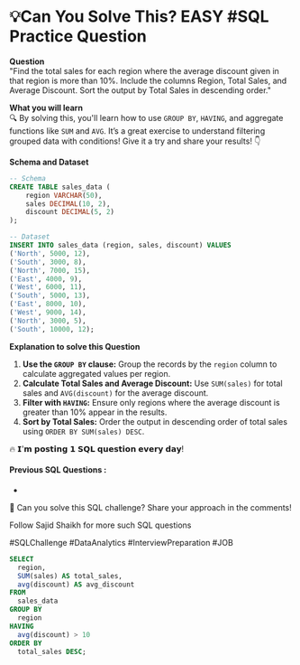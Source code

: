 # 💡Can You Solve This? EASY #SQL Practice Question

**Question**  
"Find the total sales for each region where the average discount given in that region is more than 10%. Include the columns Region, Total Sales, and Average Discount. Sort the output by Total Sales in descending order."

**What you will learn**  
🔍 By solving this, you'll learn how to use `GROUP BY`, `HAVING`, and aggregate functions like `SUM` and `AVG`. It’s a great exercise to understand filtering grouped data with conditions! Give it a try and share your results! 👇  

**Schema and Dataset**  
```sql
-- Schema
CREATE TABLE sales_data (
    region VARCHAR(50),
    sales DECIMAL(10, 2),
    discount DECIMAL(5, 2)
);

-- Dataset
INSERT INTO sales_data (region, sales, discount) VALUES
('North', 5000, 12),
('South', 3000, 8),
('North', 7000, 15),
('East', 4000, 9),
('West', 6000, 11),
('South', 5000, 13),
('East', 8000, 10),
('West', 9000, 14),
('North', 3000, 5),
('South', 10000, 12);
```

**Explanation to solve this Question**  
1. **Use the `GROUP BY` clause:** Group the records by the `region` column to calculate aggregated values per region.  
2. **Calculate Total Sales and Average Discount:** Use `SUM(sales)` for total sales and `AVG(discount)` for the average discount.  
3. **Filter with `HAVING`:** Ensure only regions where the average discount is greater than 10% appear in the results.  
4. **Sort by Total Sales:** Order the output in descending order of total sales using `ORDER BY SUM(sales) DESC`.  

🔥 𝗜'𝗺 𝗽𝗼𝘀𝘁𝗶𝗻𝗴 𝟭 𝗦𝗤𝗟 𝗾𝘂𝗲𝘀𝘁𝗶𝗼𝗻 𝗲𝘃𝗲𝗿𝘆 𝗱𝗮𝘆!  
#### Previous SQL Questions :
- 


🚀 Can you solve this SQL challenge? Share your approach in the comments! 

Follow Sajid Shaikh for more such SQL questions

#SQLChallenge #DataAnalytics #InterviewPreparation #JOB

```sql
SELECT
  region,
  SUM(sales) AS total_sales,
  avg(discount) AS avg_discount
FROM
  sales_data
GROUP BY
  region
HAVING
  avg(discount) > 10
ORDER BY
  total_sales DESC;
```
